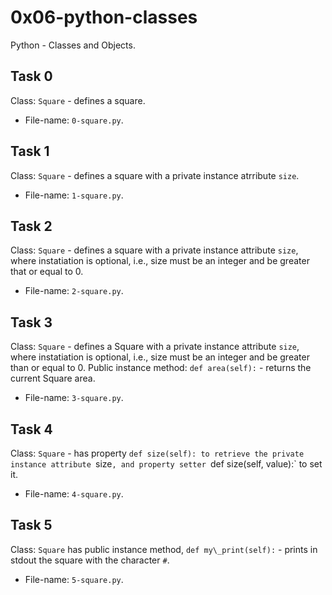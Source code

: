 # 0x06-python-classes
Python - Classes and Objects.

## Task 0
Class: `Square` - defines a square.
* File-name: `0-square.py`.

## Task 1
Class: `Square` - defines a square with a private instance atrribute `size`.
* File-name: `1-square.py`.

## Task 2
Class: `Square` - defines a square with a private instance attribute `size`, where instatiation is optional, i.e., size must be an integer and be greater that or equal to 0.
* File-name: `2-square.py`.

## Task 3
Class: `Square` - defines a Square with a private instance attribute `size`, where instatiation is optional, i.e., size must be an integer and be greater than or equal to 0.
Public instance method: `def area(self):` - returns the current Square area.
* File-name: `3-square.py`.

## Task 4
Class: `Square` - has property `def size(self): to retrieve the private instance attribute `size`, and property setter `def size(self, value):` to set it.
* File-name: `4-square.py`.

## Task 5
Class: `Square` has public instance method, `def my\_print(self):` - prints in stdout the square with the character ```#```.
* File-name: `5-square.py`.
